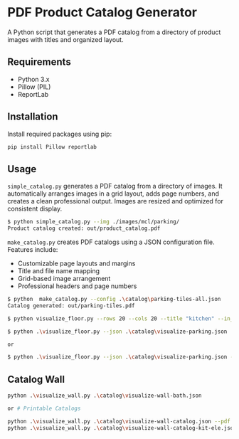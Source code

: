# PDF Product Catalog Generator

A Python script that generates a PDF catalog from a directory of product images with titles and organized layout.

## Requirements

- Python 3.x
- Pillow (PIL)
- ReportLab

## Installation

Install required packages using pip:

```bash
pip install Pillow reportlab
```

## Usage

`simple_catalog.py` generates a PDF catalog from a directory of images. It automatically arranges images in a grid layout, adds page numbers, and creates a clean professional output. Images are resized and optimized for consistent display.

```bash
$ python simple_catalog.py --img ./images/mcl/parking/
Product catalog created: out/product_catalog.pdf
```

`make_catalog.py` creates PDF catalogs using a JSON configuration file. Features include:

- Customizable page layouts and margins
- Title and file name mapping
- Grid-based image arrangement
- Professional headers and page numbers

```bash
$ python  make_catalog.py --config .\catalog\parking-tiles-all.json
Catalog generated: out/parking-tiles.pdf
```

```bash
$ python visualize_floor.py --rows 20 --cols 20 --title "kitchen" --in_file ".\images\mcl\parking\14400.jpg" --rotate --padding=2
```

```bash
$ python .\visualize_floor.py --json .\catalog\visualize-parking.json

or

$ python .\visualize_floor.py --json .\catalog\visualize-parking.json --pdf
```

## Catalog Wall

```bash
python .\visualize_wall.py .\catalog\visualize-wall-bath.json

or # Printable Catalogs 

python .\visualize_wall.py .\catalog\visualize-wall-catalog.json --pdf --print 16 --cover .\images\cover\red.jpg
python .\visualize_wall.py .\catalog\visualize-wall-catalog-kit-ele.json --pdf --print 12 --cover .\images\cover\yellow.jpg
```
